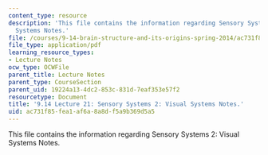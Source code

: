 ```yaml
---
content_type: resource
description: 'This file contains the information regarding Sensory Systems 2: Visual
  Systems Notes.'
file: /courses/9-14-brain-structure-and-its-origins-spring-2014/ac731f85fea1af6a8a8df5a9b369d5a5_MIT9_14S14_Lecture21.pdf
file_type: application/pdf
learning_resource_types:
- Lecture Notes
ocw_type: OCWFile
parent_title: Lecture Notes
parent_type: CourseSection
parent_uid: 19224a13-4dc2-853c-831d-7eaf353e57f2
resourcetype: Document
title: '9.14 Lecture 21: Sensory Systems 2: Visual Systems Notes.'
uid: ac731f85-fea1-af6a-8a8d-f5a9b369d5a5
---
```

This file contains the information regarding Sensory Systems 2: Visual Systems Notes.

